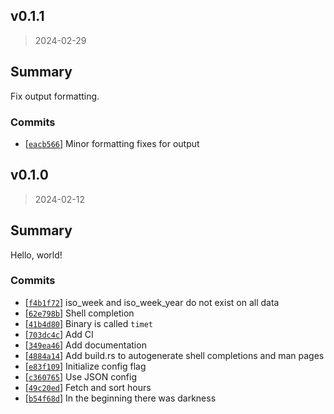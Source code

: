 ## v0.1.1
> 2024-02-29

## Summary

Fix output formatting.

### Commits
- [[`eacb566`](https://github.com/sondr3/timet-rs/commit/eacb566)] Minor formatting fixes for output

## v0.1.0
> 2024-02-12

## Summary

Hello, world!

### Commits
- [[`f4b1f72`](https://github.com/sondr3/timet-rs/commit/f4b1f72)] iso_week and iso_week_year do not exist on all data
- [[`62e798b`](https://github.com/sondr3/timet-rs/commit/62e798b)] Shell completion
- [[`41b4d80`](https://github.com/sondr3/timet-rs/commit/41b4d80)] Binary is called `timet`
- [[`703dc4c`](https://github.com/sondr3/timet-rs/commit/703dc4c)] Add CI
- [[`349ea46`](https://github.com/sondr3/timet-rs/commit/349ea46)] Add documentation
- [[`4884a14`](https://github.com/sondr3/timet-rs/commit/4884a14)] Add build.rs to autogenerate shell completions and man pages
- [[`e83f109`](https://github.com/sondr3/timet-rs/commit/e83f109)] Initialize config flag
- [[`c360765`](https://github.com/sondr3/timet-rs/commit/c360765)] Use JSON config
- [[`49c20ed`](https://github.com/sondr3/timet-rs/commit/49c20ed)] Fetch and sort hours
- [[`b54f68d`](https://github.com/sondr3/timet-rs/commit/b54f68d)] In the beginning there was darkness
